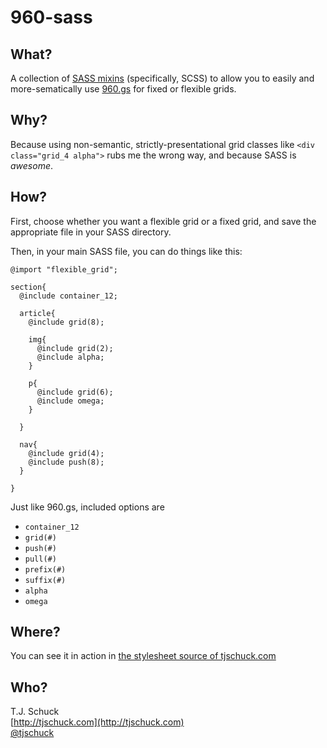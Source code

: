 # 960-sass

## What?
A collection of [SASS mixins](http://sass-lang.com/) (specifically, SCSS) to allow you to easily and more-sematically use [960.gs](http://960.gs/) for fixed or flexible grids.

## Why?
Because using non-semantic, strictly-presentational grid classes like `<div class="grid_4 alpha">` rubs me the wrong way, and because SASS is *awesome*.

## How?
First, choose whether you want a flexible grid or a fixed grid, and save the appropriate file in your SASS directory.

Then, in your main SASS file, you can do things like this:

    @import "flexible_grid";
    
    section{
      @include container_12;
      
      article{
        @include grid(8);
        
        img{
          @include grid(2);
          @include alpha;
        }
        
        p{
          @include grid(6);
          @include omega;
        }
        
      }
      
      nav{
        @include grid(4);
        @include push(8);
      }
      
    }

Just like 960.gs, included options are 

 - `container_12` 
 - `grid(#)`
 - `push(#)`
 - `pull(#)`
 - `prefix(#)`
 - `suffix(#)`
 - `alpha`
 - `omega`

## Where?
You can see it in action in [the stylesheet source of tjschuck.com](https://github.com/tjschuck/tjschuck.com/tree/master/css/sass)

## Who?
T.J. Schuck   
[http://tjschuck.com](http://tjschuck.com)   
[@tjschuck](http://twitter.com/tjschuck)   

